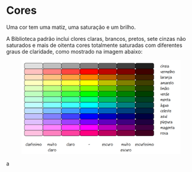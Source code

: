 # Cores

Uma cor tem uma matiz, uma saturação e um brilho.&#x20;

A Biblioteca padrão inclui clores claras, brancos, pretos, sete cinzas não saturados e mais de oitenta cores totalmente saturadas com diferentes graus de claridade, como mostrado na imagem abaixo:

<figure><img src=".gitbook/assets/image (1).png" alt="Paleta de cores"><figcaption></figcaption></figure>

a

